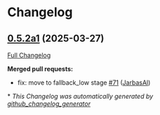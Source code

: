 # Changelog

## [0.5.2a1](https://github.com/OpenVoiceOS/ovos-skill-wolfie/tree/0.5.2a1) (2025-03-27)

[Full Changelog](https://github.com/OpenVoiceOS/ovos-skill-wolfie/compare/0.5.1...0.5.2a1)

**Merged pull requests:**

- fix: move to fallback\_low stage [\#71](https://github.com/OpenVoiceOS/ovos-skill-wolfie/pull/71) ([JarbasAl](https://github.com/JarbasAl))



\* *This Changelog was automatically generated by [github_changelog_generator](https://github.com/github-changelog-generator/github-changelog-generator)*
